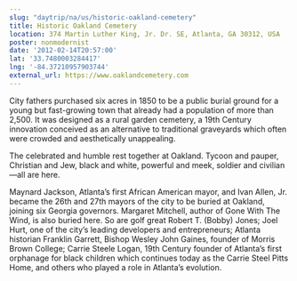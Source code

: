 ```yaml
---
slug: "daytrip/na/us/historic-oakland-cemetery"
title: Historic Oakland Cemetery
location: 374 Martin Luther King, Jr. Dr. SE, Atlanta, GA 30312, USA
poster: nonmodernist
date: '2012-02-14T20:57:00'
lat: '33.7480003284417'
lng: '-84.37210957903744'
external_url: https://www.oaklandcemetery.com
---
```


City fathers purchased six acres in 1850 to be a public burial ground for a young but fast-growing town that already had a population of more than 2,500. It was designed as a rural garden cemetery, a 19th Century innovation conceived as an alternative to traditional graveyards which often were crowded and aesthetically unappealing. 

The celebrated and humble rest together at Oakland. Tycoon and pauper, Christian and Jew, black and white, powerful and meek, soldier and civilian—all are here.

Maynard Jackson, Atlanta’s first African American mayor, and Ivan Allen, Jr. became the 26th and 27th mayors of the city to be buried at Oakland, joining six Georgia governors. Margaret Mitchell, author of Gone With The Wind, is also buried here. So are golf great Robert T. (Bobby) Jones; Joel Hurt, one of the city’s leading developers and entrepreneurs; Atlanta historian Franklin Garrett, Bishop Wesley John Gaines, founder of Morris Brown College; Carrie Steele Logan, 19th Century founder of Atlanta’s first orphanage for black children which continues today as the Carrie Steel Pitts Home, and others who played a role in Atlanta’s evolution.
